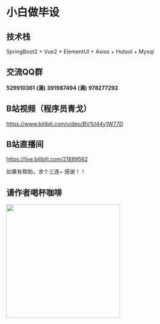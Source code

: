 # 小白做毕设

## 技术栈

SpringBoot2 + Vue2 + ElementUI + Axios + Hutool + Mysql

## 交流QQ群

 **529910361 (满)**
 **391987494 (满)**
 **978277292**

## B站视频（程序员青戈）

https://www.bilibili.com/video/BV1U44y1W77D

## B站直播间

https://live.bilibili.com/21889562

如果有帮助，求个三连~  感谢！！

## 请作者喝杯咖啡

<img src='https://gitee.com/xqnode/images/raw/master/imgs/微信.png' width=300 align=left>
